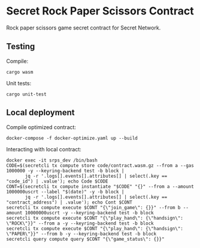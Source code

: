 # Secret Rock Paper Scissors Contract

Rock paper scissors game secret contract for Secret Network.

## Testing

Compile:

```
cargo wasm
```

Unit tests:

```
cargo unit-test
```

## Local deployment

Compile optimized contract:

```
docker-compose -f docker-optimize.yaml up --build
```

Interacting with local contract:

```
docker exec -it srps_dev /bin/bash
CODE=$(secretcli tx compute store code/contract.wasm.gz --from a --gas 1000000 -y --keyring-backend test -b block |
       jq -r '.logs[].events[].attributes[] | select(.key == "code_id") | .value'); echo Code $CODE
CONT=$(secretcli tx compute instantiate "$CODE" "{}" --from a --amount 1000000uscrt --label "$(date)" -y -b block |
       jq -r '.logs[].events[].attributes[] | select(.key == "contract_address") | .value'); echo Cont $CONT
secretcli tx compute execute $CONT "{\"join_game\": {}}" --from b --amount 10000000uscrt -y --keyring-backend test -b block
secretcli tx compute execute $CONT "{\"play_hand\": {\"handsign\": \"ROCK\"}}" --from a -y --keyring-backend test -b block
secretcli tx compute execute $CONT "{\"play_hand\": {\"handsign\": \"PAPER\"}}" --from b -y --keyring-backend test -b block
secretcli query compute query $CONT "{\"game_status\": {}}"
```
